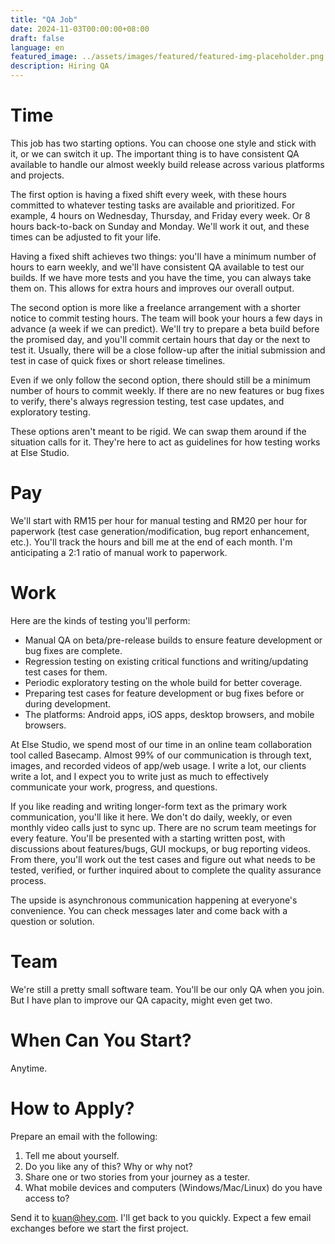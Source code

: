 ```yaml
---
title: "QA Job"
date: 2024-11-03T00:00:00+08:00
draft: false
language: en
featured_image: ../assets/images/featured/featured-img-placeholder.png
description: Hiring QA
---
```


# Time

This job has two starting options. You can choose one style and stick with it, or we can switch it up. The important thing is to have consistent QA available to handle our almost weekly build release across various platforms and projects.

The first option is having a fixed shift every week, with these hours committed to whatever testing tasks are available and prioritized. For example, 4 hours on Wednesday, Thursday, and Friday every week. Or 8 hours back-to-back on Sunday and Monday. We'll work it out, and these times can be adjusted to fit your life.

Having a fixed shift achieves two things: you'll have a minimum number of hours to earn weekly, and we'll have consistent QA available to test our builds. If we have more tests and you have the time, you can always take them on. This allows for extra hours and improves our overall output.

The second option is more like a freelance arrangement with a shorter notice to commit testing hours. The team will book your hours a few days in advance (a week if we can predict). We'll try to prepare a beta build before the promised day, and you'll commit certain hours that day or the next to test it. Usually, there will be a close follow-up after the initial submission and test in case of quick fixes or short release timelines.

Even if we only follow the second option, there should still be a minimum number of hours to commit weekly. If there are no new features or bug fixes to verify, there's always regression testing, test case updates, and exploratory testing.

These options aren't meant to be rigid. We can swap them around if the situation calls for it. They're here to act as guidelines for how testing works at Else Studio.

# Pay

We'll start with RM15 per hour for manual testing and RM20 per hour for paperwork (test case generation/modification, bug report enhancement, etc.). You'll track the hours and bill me at the end of each month. I'm anticipating a 2:1 ratio of manual work to paperwork.

# Work

Here are the kinds of testing you'll perform:

- Manual QA on beta/pre-release builds to ensure feature development or bug fixes are complete.
- Regression testing on existing critical functions and writing/updating test cases for them.
- Periodic exploratory testing on the whole build for better coverage.
- Preparing test cases for feature development or bug fixes before or during development.
- The platforms: Android apps, iOS apps, desktop browsers, and mobile browsers.

At Else Studio, we spend most of our time in an online team collaboration tool called Basecamp. Almost 99% of our communication is through text, images, and recorded videos of app/web usage. I write a lot, our clients write a lot, and I expect you to write just as much to effectively communicate your work, progress, and questions.

If you like reading and writing longer-form text as the primary work communication, you'll like it here. We don't do daily, weekly, or even monthly video calls just to sync up. There are no scrum team meetings for every feature. You'll be presented with a starting written post, with discussions about features/bugs, GUI mockups, or bug reporting videos. From there, you'll work out the test cases and figure out what needs to be tested, verified, or further inquired about to complete the quality assurance process.

The upside is asynchronous communication happening at everyone's convenience. You can check messages later and come back with a question or solution.

# Team

We're still a pretty small software team. You'll be our only QA when you join. But I have plan to improve our QA capacity, might even get two.

# When Can You Start?

Anytime.

# How to Apply?

Prepare an email with the following:

1. Tell me about yourself.
2. Do you like any of this? Why or why not?
3. Share one or two stories from your journey as a tester.
4. What mobile devices and computers (Windows/Mac/Linux) do you have access to?

Send it to kuan@hey.com. I'll get back to you quickly. Expect a few email exchanges before we start the first project.
